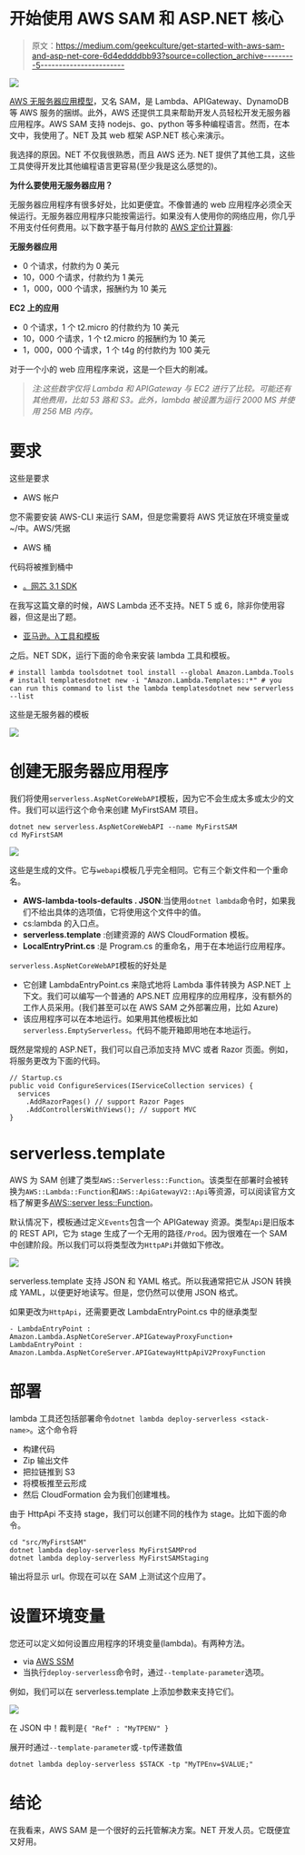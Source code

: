 # 开始使用 AWS SAM 和 ASP.NET 核心

> 原文：<https://medium.com/geekculture/get-started-with-aws-sam-and-asp-net-core-6d4eddddbb93?source=collection_archive---------5----------------------->

![](img/34d8c56884bc542d2583b31c0dd74b43.png)

[AWS 无服务器应用模型](https://aws.amazon.com/serverless/sam/)，又名 SAM，是 Lambda、APIGateway、DynamoDB 等 AWS 服务的捆绑。此外，AWS 还提供工具来帮助开发人员轻松开发无服务器应用程序。AWS SAM 支持 nodejs、go、python 等多种编程语言。然而，在本文中，我使用了。NET 及其 web 框架 ASP.NET 核心来演示。

我选择的原因。NET 不仅我很熟悉，而且 AWS 还为. NET 提供了其他工具，这些工具使得开发比其他编程语言更容易(至少我是这么感觉的)。

**为什么要使用无服务器应用？**

无服务器应用程序有很多好处，比如更便宜。不像普通的 web 应用程序必须全天候运行。无服务器应用程序只能按需运行。如果没有人使用你的网络应用，你几乎不用支付任何费用。以下数字基于每月付款的 [AWS 定价计算器](https://calculator.aws/):

**无服务器应用**

*   0 个请求，付款约为 0 美元
*   10，000 个请求，付款约为 1 美元
*   1，000，000 个请求，报酬约为 10 美元

**EC2 上的应用**

*   0 个请求，1 个 t2.micro 的付款约为 10 美元
*   10，000 个请求，1 个 t2.micro 的报酬约为 10 美元
*   1，000，000 个请求，1 个 t4g 的付款约为 100 美元

对于一个小的 web 应用程序来说，这是一个巨大的削减。

> *注:这些数字仅将 Lambda 和 APIGateway 与 EC2 进行了比较。可能还有其他费用，比如 53 路和 S3。此外，lambda 被设置为运行 2000 MS 并使用 256 MB 内存。*

# **要求**

这些是要求

*   AWS 帐户

您不需要安装 AWS-CLI 来运行 SAM，但是您需要将 AWS 凭证放在环境变量或~/中。AWS/凭据

*   AWS 桶

代码将被推到桶中

*   [。网芯 3.1 SDK](https://dotnet.microsoft.com/download)

在我写这篇文章的时候，AWS Lambda 还不支持。NET 5 或 6，除非你使用容器，但这是出了题。

*   [亚马逊。λ工具和模板](https://github.com/aws/aws-lambda-dotnet)

之后。NET SDK，运行下面的命令来安装 lambda 工具和模板。

```
# install lambda toolsdotnet tool install --global Amazon.Lambda.Tools # install templatesdotnet new -i "Amazon.Lambda.Templates::*" # you can run this command to list the lambda templatesdotnet new serverless --list
```

这些是无服务器的模板

![](img/443202484af91c704dd99fedcb97c8cb.png)

# 创建无服务器应用程序

我们将使用`serverless.AspNetCoreWebAPI`模板，因为它不会生成太多或太少的文件。我们可以运行这个命令来创建 MyFirstSAM 项目。

```
dotnet new serverless.AspNetCoreWebAPI --name MyFirstSAM
cd MyFirstSAM
```

![](img/684542e741975aa89fe10f783b696d41.png)

这些是生成的文件。它与`webapi`模板几乎完全相同。它有三个新文件和一个重命名。

*   **AWS-lambda-tools-defaults . JSON**:当使用`dotnet lambda`命令时，如果我们不给出具体的选项值，它将使用这个文件中的值。
*   cs:lambda 的入口点。
*   **serverless.template** :创建资源的 AWS CloudFormation 模板。
*   **LocalEntryPrint.cs** :是 Program.cs 的重命名，用于在本地运行应用程序。

`serverless.AspNetCoreWebAPI`模板的好处是

*   它创建 LambdaEntryPoint.cs 来隐式地将 Lambda 事件转换为 ASP.NET 上下文。我们可以编写一个普通的 APS.NET 应用程序的应用程序，没有额外的工作人员采用。(我们甚至可以在 AWS SAM 之外部署应用，比如 Azure)
*   该应用程序可以在本地运行。如果用其他模板比如`serverless.EmptyServerless`。代码不能开箱即用地在本地运行。

既然是常规的 ASP.NET，我们可以自己添加支持 MVC 或者 Razor 页面。例如，将服务更改为下面的代码。

```
// Startup.cs
public void ConfigureServices(IServiceCollection services) {
  services
    .AddRazorPages() // support Razor Pages
    .AddControllersWithViews(); // support MVC
}
```

# **serverless.template**

AWS 为 SAM 创建了类型`AWS::Serverless::Function`。该类型在部署时会被转换为`AWS::Lambda::Function`和`AWS::ApiGatewayV2::Api`等资源，可以阅读官方文档了解更多[AWS::server less::Function](https://docs.aws.amazon.com/serverless-application-model/latest/developerguide/sam-resource-function.html)。

默认情况下，模板通过定义`Events`包含一个 APIGateway 资源。类型`Api`是旧版本的 REST API，它为 stage 生成了一个无用的路径`/Prod`。因为很难在一个 SAM 中创建阶段。所以我们可以将类型改为`HttpAPi`并做如下修改。

![](img/ac9c1ffcfb255dfcf1218d57891ee070.png)

serverless.template 支持 JSON 和 YAML 格式。所以我通常把它从 JSON 转换成 YAML，以便更好地读写。但是，您仍然可以使用 JSON 格式。

如果更改为`HttpApi`，还需要更改 LambdaEntryPoint.cs 中的继承类型

```
- LambdaEntryPoint : Amazon.Lambda.AspNetCoreServer.APIGatewayProxyFunction+ LambdaEntryPoint : Amazon.Lambda.AspNetCoreServer.APIGatewayHttpApiV2ProxyFunction
```

# 部署

lambda 工具还包括部署命令`dotnet lambda deploy-serverless <stack-name>`。这个命令将

*   构建代码
*   Zip 输出文件
*   把拉链推到 S3
*   将模板推至云形成
*   然后 CloudFormation 会为我们创建堆栈。

由于 HttpApi 不支持 stage，我们可以创建不同的栈作为 stage。比如下面的命令。

```
cd "src/MyFirstSAM" 
dotnet lambda deploy-serverless MyFirstSAMProd 
dotnet lambda deploy-serverless MyFirstSAMStaging
```

输出将显示 url。你现在可以在 SAM 上测试这个应用了。

# 设置环境变量

您还可以定义如何设置应用程序的环境变量(lambda)。有两种方法。

*   via [AWS SSM](https://aws.amazon.com/systems-manager/)
*   当执行`deploy-serverless`命令时，通过`--template-parameter`选项。

例如，我们可以在 serverless.template 上添加参数来支持它们。

![](img/6f2c361b5d87462752c95da72960a0d7.png)

在 JSON 中！裁判是`{ "Ref" : "MyTPENV" }`

展开时通过`--template-parameter`或`-tp`传递数值

```
dotnet lambda deploy-serverless $STACK -tp "MyTPEnv=$VALUE;"
```

# 结论

在我看来，AWS SAM 是一个很好的云托管解决方案。NET 开发人员。它既便宜又好用。